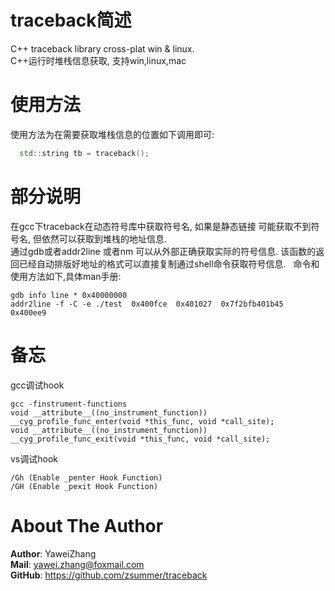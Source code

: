 # traceback简述  
C++ traceback library cross-plat win &amp; linux.  
C++运行时堆栈信息获取, 支持win,linux,mac  

# 使用方法  
使用方法为在需要获取堆栈信息的位置如下调用即可:  
``` C++   
  std::string tb = traceback();  
```  
  
# 部分说明  
在gcc下traceback在动态符号库中获取符号名, 如果是静态链接 可能获取不到符号名, 但依然可以获取到堆栈的地址信息.  
通过gdb或者addr2line 或者nm 可以从外部正确获取实际的符号信息. 该函数的返回已经自动排版好地址的格式可以直接复制通过shell命令获取符号信息.  
命令和使用方法如下,具体man手册:  
```shell  
gdb info line * 0x40000000
addr2line -f -C -e ./test  0x400fce  0x401027  0x7f2bfb401b45  0x400ee9
```  
# 备忘  
gcc调试hook  
```  
gcc -finstrument-functions 
void __attribute__((no_instrument_function))  
__cyg_profile_func_enter(void *this_func, void *call_site);
void __attribute__((no_instrument_function))  
__cyg_profile_func_exit(void *this_func, void *call_site);
```  
vs调试hook
```   
/Gh (Enable _penter Hook Function)
/GH (Enable _pexit Hook Function)
```  
# About The Author    
**Author**: YaweiZhang  
**Mail**: yawei.zhang@foxmail.com  
**GitHub**: https://github.com/zsummer/traceback  
